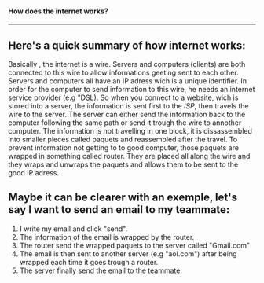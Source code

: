 #### How does the internet works?

---

## Here's a quick summary of how internet works:

Basically , the internet is a wire. Servers and computers (clients) are both connected to this wire to allow informations geeting sent to each other. Servers and computers all have an IP adress wich is a unique identifier. In order for the computer to send information to this wire, he needs an internet service provider (e.g "DSL). So when you connect to a website, wich is stored into a server, the information is sent first to the *ISP*, then travels the wire to the server. The server can either send the information back to the computer following the same path or send it trough the wire to annother computer. The information is not travelling in one block, it is dissassembled into smaller pieces called paquets and reassembled after the travel. To prevent information not getting to to good computer, those paquets are wrapped in something called router. They are placed all along the wire and they wraps and unwraps the paquets and allows them to be sent to the good IP adress.

## Maybe it can be clearer with an exemple, let's say I want to send an email to my teammate:

1. I write my email and click "send".
2. The information of the email is wrapped by the router.
2. The router send the wrapped paquets to the server called "Gmail.com"
2. The email is then sent to another server (e.g "aol.com") after being wrapped each time it goes trough a router.
2. The server finally send the email to the teammate.
